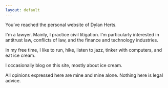 ```yaml
---
layout: default
---
```


You’ve reached the personal website of Dylan Herts.

I'm a lawyer. Mainly, I practice civil litigation. I’m particularly interested in antitrust law, conflicts of law, and the finance and technology industries. 

In my free time, I like to run, hike, listen to jazz, tinker with computers, and eat ice cream.

I occasionally blog on this site, mostly about ice cream. 

All opinions expressed here are mine and mine alone. Nothing here is legal advice.
